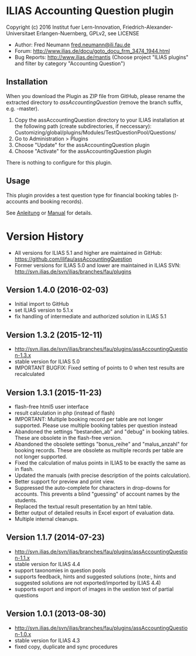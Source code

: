ILIAS Accounting Question plugin
================================

Copyright (c) 2016 Institut fuer Lern-Innovation, Friedrich-Alexander-Universitaet Erlangen-Nuernberg,  GPLv2, see LICENSE 

- Author: Fred Neumann <fred.neumann@ili.fau.de>
- Forum: http://www.ilias.de/docu/goto_docu_frm_3474_1944.html
- Bug Reports: http://www.ilias.de/mantis (Choose project "ILIAS plugins" and filter by category "Accounting Question")

Installation
------------
When you download the Plugin as ZIP file from GitHub, please rename the extracted directory to *assAccountingQuestion* (remove the branch suffix, e.g. -master).

1. Copy the assAccountingQuestion directory to your ILIAS installation at the following path 
(create subdirectories, if neccessary):
Customizing/global/plugins/Modules/TestQuestionPool/Questions/
2. Go to Administration > Plugins
3. Choose "Update" for the assAccountingQuestion plugin
4. Choose "Activate" for the assAccountingQuestion plugin

There is nothing to configure for this plugin.

Usage
-----
This plugin provides a test question type for financial booking tables  (t-accounts and booking records).

See [Anleitung](docs/Anleitung-Deutsch.pdf) or [Manual](docs/Manual-English.pdf) for details.

Version History
===============

* All versions for ILIAS 5.1 and higher are maintained in GitHub: https://github.com/ilifau/assAccountingQuestion
* Former versions for ILIAS 5.0 and lower are maintained in ILIAS SVN: http://svn.ilias.de/svn/ilias/branches/fau/plugins

Version 1.4.0 (2016-02-03)
--------------------------
* Initial import to GitHub
* set ILIAS version to 5.1.x
* fix handling of intermediate and authorized solution in ILIAS 5.1

Version 1.3.2 (2015-12-11)
--------------------------
* http://svn.ilias.de/svn/ilias/branches/fau/plugins/assAccountingQuestion-1.3.x 
* stable version for ILIAS 5.0
* IMPORTANT BUGFIX: Fixed setting of points to 0 when test results are recalculated

Version 1.3.1 (2015-11-23)
--------------------------
* flash-free html5 user interface
* result calculation in php (instead of flash)
* IMPORTANT: Multiple booking record per table are not longer supported.
             Please use multiple booking tables per question instead
* Abandoned the settings "bestanden_ab" and "debug" in booking tables.
  These are obsolete in the flash-free version.
* Abandoned the obsolete settings "bonus_reihe" and "malus_anzahl" for booking records.
  These are obsolete as multiple records per table are not longer supported.
* Fixed the calculation of malus points in ILIAS to be exactly the same as in flash.
* Updated the manuals (with precise description of the points calculation).
* Better support for preview and print view.
* Suppressed the auto-complete for characters in drop-downs for accounts.
  This prevents a blind "guessing" of account names by the students.
* Replaced the textual result presentation by an html table.
* Better output of detailed results in Excel export of evaluation data.
* Multiple internal cleanups.

Version 1.1.7 (2014-07-23)
--------------------------
* http://svn.ilias.de/svn/ilias/branches/fau/plugins/assAccountingQuestion-1.1.x 
* stable version for ILIAS 4.4
* support taxonomies in question pools
* supports feedback, hints and suggested solutions
  (note:, hints and suggested solutions are not exported/imported by ILIAS 4.4)
* supports export and import of images in the uestion text of partial questions

Version 1.0.1 (2013-08-30)
--------------------------
* http://svn.ilias.de/svn/ilias/branches/fau/plugins/assAccountingQuestion-1.0.x
* stable version for ILIAS 4.3
* fixed copy, duplicate and sync procedures
